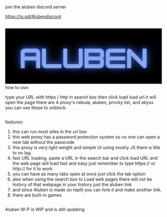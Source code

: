 ##

join the aluben discord server

https://is.gd/Alubendiscord

##

![traf](./assets/images/logo.jpeg)
how to use:

type your URL with https / http in search box then click load load url.it will open the page there are 4 proxy's nebula, aluben, procky list, and abyss you can use these to unblock.

##

features:

1. this can run most sites in the url box
2. this web proxy has a password protection system so no one can open a new tab without the passcode
3. this proxy is very light weight and simple UI using mostly JS there is litle to no lag.
4. fast URL loading. paste a URL in the search bar and click load URL and the web page will load fast and easy just remember to type https:// or http:// for it to work.
5. you can have as many tabs open at once just click the tab option
6. also when using the search box to Load web pages there will not be history of that webpage in your history just the aluben link
7. and since Aluben is made on replit you can fork it and make another link.
8. there are built-in games

##

Aluben W-P is WIP and is still updating

##
